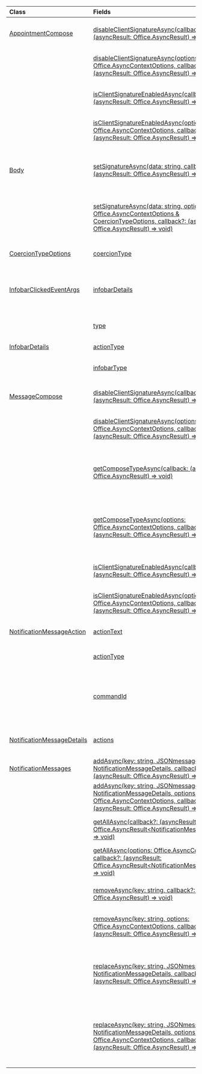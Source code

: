 | Class | Fields | Description |
|:---|:---|:---|
|[AppointmentCompose](/javascript/api/outlook/office.appointmentcompose)|[disableClientSignatureAsync(callback?: (asyncResult: Office.AsyncResult<void>) => void)](/javascript/api/outlook/office.appointmentcompose#outlook-office-appointmentcompose-disableclientsignatureasync-member(1))|Disables the Outlook client signature.|
||[disableClientSignatureAsync(options: Office.AsyncContextOptions, callback?: (asyncResult: Office.AsyncResult<void>) => void)](/javascript/api/outlook/office.appointmentcompose#outlook-office-appointmentcompose-disableclientsignatureasync-member(1))|Disables the Outlook client signature.|
||[isClientSignatureEnabledAsync(callback: (asyncResult: Office.AsyncResult<boolean>) => void)](/javascript/api/outlook/office.appointmentcompose#outlook-office-appointmentcompose-isclientsignatureenabledasync-member(1))|Gets if the client signature is enabled.|
||[isClientSignatureEnabledAsync(options: Office.AsyncContextOptions, callback: (asyncResult: Office.AsyncResult<boolean>) => void)](/javascript/api/outlook/office.appointmentcompose#outlook-office-appointmentcompose-isclientsignatureenabledasync-member(1))|Gets if the client signature is enabled.|
|[Body](/javascript/api/outlook/office.body)|[setSignatureAsync(data: string, callback?: (asyncResult: Office.AsyncResult<void>) => void)](/javascript/api/outlook/office.body#outlook-office-body-setsignatureasync-member(1))|Adds or replaces the signature of the item body.|
||[setSignatureAsync(data: string, options: Office.AsyncContextOptions & CoercionTypeOptions, callback?: (asyncResult: Office.AsyncResult<void>) => void)](/javascript/api/outlook/office.body#outlook-office-body-setsignatureasync-member(1))|Adds or replaces the signature of the item body.|
|[CoercionTypeOptions](/javascript/api/outlook/office.coerciontypeoptions)|[coercionType](/javascript/api/outlook/office.coerciontypeoptions#outlook-office-coerciontypeoptions-coerciontype-member)|The desired data format.|
|[InfobarClickedEventArgs](/javascript/api/outlook/office.infobarclickedeventargs)|[infobarDetails](/javascript/api/outlook/office.infobarclickedeventargs#outlook-office-infobarclickedeventargs-infobardetails-member)|Gets additional details about the notification message.|
||[type](/javascript/api/outlook/office.infobarclickedeventargs#outlook-office-infobarclickedeventargs-type-member)|Gets the type of the event.|
|[InfobarDetails](/javascript/api/outlook/office.infobardetails)|[actionType](/javascript/api/outlook/office.infobardetails#outlook-office-infobardetails-actiontype-member)|The action type.|
||[infobarType](/javascript/api/outlook/office.infobardetails#outlook-office-infobardetails-infobartype-member)|The notification type.|
|[MessageCompose](/javascript/api/outlook/office.messagecompose)|[disableClientSignatureAsync(callback?: (asyncResult: Office.AsyncResult<void>) => void)](/javascript/api/outlook/office.messagecompose#outlook-office-messagecompose-disableclientsignatureasync-member(1))|Disables the Outlook client signature.|
||[disableClientSignatureAsync(options: Office.AsyncContextOptions, callback?: (asyncResult: Office.AsyncResult<void>) => void)](/javascript/api/outlook/office.messagecompose#outlook-office-messagecompose-disableclientsignatureasync-member(1))|Disables the Outlook client signature.|
||[getComposeTypeAsync(callback: (asyncResult: Office.AsyncResult) => void)](/javascript/api/outlook/office.messagecompose#outlook-office-messagecompose-getcomposetypeasync-member(1))|Specifies the type of message compose and its coercion type.|
||[getComposeTypeAsync(options: Office.AsyncContextOptions, callback: (asyncResult: Office.AsyncResult) => void)](/javascript/api/outlook/office.messagecompose#outlook-office-messagecompose-getcomposetypeasync-member(1))|Specifies the type of message compose and its coercion type.|
||[isClientSignatureEnabledAsync(callback: (asyncResult: Office.AsyncResult<boolean>) => void)](/javascript/api/outlook/office.messagecompose#outlook-office-messagecompose-isclientsignatureenabledasync-member(1))|Gets if the client signature is enabled.|
||[isClientSignatureEnabledAsync(options: Office.AsyncContextOptions, callback: (asyncResult: Office.AsyncResult<boolean>) => void)](/javascript/api/outlook/office.messagecompose#outlook-office-messagecompose-isclientsignatureenabledasync-member(1))|Gets if the client signature is enabled.|
|[NotificationMessageAction](/javascript/api/outlook/office.notificationmessageaction)|[actionText](/javascript/api/outlook/office.notificationmessageaction#outlook-office-notificationmessageaction-actiontext-member)|The text of the action link.|
||[actionType](/javascript/api/outlook/office.notificationmessageaction#outlook-office-notificationmessageaction-actiontype-member)|The type of action to be performed.|
||[commandId](/javascript/api/outlook/office.notificationmessageaction#outlook-office-notificationmessageaction-commandid-member)|The button defined in the manifest based on the item type.|
|[NotificationMessageDetails](/javascript/api/outlook/office.notificationmessagedetails)|[actions](/javascript/api/outlook/office.notificationmessagedetails#outlook-office-notificationmessagedetails-actions-member)|Specifies actions for the message.|
|[NotificationMessages](/javascript/api/outlook/office.notificationmessages)|[addAsync(key: string, JSONmessage: NotificationMessageDetails, callback?: (asyncResult: Office.AsyncResult<void>) => void)](/javascript/api/outlook/office.notificationmessages#outlook-office-notificationmessages-addasync-member(1))|Adds a notification to an item.|
||[addAsync(key: string, JSONmessage: NotificationMessageDetails, options: Office.AsyncContextOptions, callback?: (asyncResult: Office.AsyncResult<void>) => void)](/javascript/api/outlook/office.notificationmessages#outlook-office-notificationmessages-addasync-member(1))|Adds a notification to an item.|
||[getAllAsync(callback?: (asyncResult: Office.AsyncResult<NotificationMessageDetails[]>) => void)](/javascript/api/outlook/office.notificationmessages#outlook-office-notificationmessages-getallasync-member(1))|Returns all keys and messages for an item.|
||[getAllAsync(options: Office.AsyncContextOptions, callback?: (asyncResult: Office.AsyncResult<NotificationMessageDetails[]>) => void)](/javascript/api/outlook/office.notificationmessages#outlook-office-notificationmessages-getallasync-member(1))|Returns all keys and messages for an item.|
||[removeAsync(key: string, callback?: (asyncResult: Office.AsyncResult<void>) => void)](/javascript/api/outlook/office.notificationmessages#outlook-office-notificationmessages-removeasync-member(1))|Removes a notification message for an item.|
||[removeAsync(key: string, options: Office.AsyncContextOptions, callback?: (asyncResult: Office.AsyncResult<void>) => void)](/javascript/api/outlook/office.notificationmessages#outlook-office-notificationmessages-removeasync-member(1))|Removes a notification message for an item.|
||[replaceAsync(key: string, JSONmessage: NotificationMessageDetails, callback?: (asyncResult: Office.AsyncResult<void>) => void)](/javascript/api/outlook/office.notificationmessages#outlook-office-notificationmessages-replaceasync-member(1))|Replaces a notification message that has a given key with another message.|
||[replaceAsync(key: string, JSONmessage: NotificationMessageDetails, options: Office.AsyncContextOptions, callback?: (asyncResult: Office.AsyncResult<void>) => void)](/javascript/api/outlook/office.notificationmessages#outlook-office-notificationmessages-replaceasync-member(1))|Replaces a notification message that has a given key with another message.|
